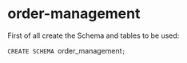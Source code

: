 # order-management

First of all create the Schema and tables to be used: 

`CREATE SCHEMA `order_management`;`
